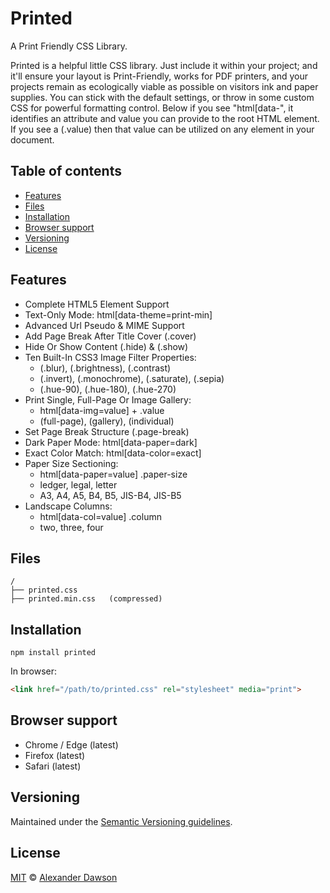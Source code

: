 # Printed
A Print Friendly CSS Library.

Printed is a helpful little CSS library. Just include it within your project; and it'll ensure your layout is Print-Friendly, works for PDF printers, and your projects remain as ecologically viable as possible on visitors ink and paper supplies. You can stick with the default settings, or throw in some custom CSS for powerful formatting control. Below if you see "html[data-", it identifies an attribute and value you can provide to the root HTML element. If you see a (.value) then that value can be utilized on any element in your document.

## Table of contents

- [Features](#features)
- [Files](#files)
- [Installation](#installation)
- [Browser support](#browser-support)
- [Versioning](#versioning)
- [License](#license)

## Features

* Complete HTML5 Element Support
* Text-Only Mode: html[data-theme=print-min]
* Advanced Url Pseudo & MIME Support
* Add Page Break After Title Cover (.cover)
* Hide Or Show Content (.hide) & (.show)
* Ten Built-In CSS3 Image Filter Properties:
  * (.blur), (.brightness), (.contrast)
  * (.invert), (.monochrome), (.saturate), (.sepia)
  * (.hue-90), (.hue-180), (.hue-270)
* Print Single, Full-Page Or Image Gallery:
  * html[data-img=value] + .value
  * (full-page), (gallery), (individual)
* Set Page Break Structure (.page-break)
* Dark Paper Mode: html[data-paper=dark]
* Exact Color Match: html[data-color=exact]
* Paper Size Sectioning:
  * html[data-paper=value] .paper-size
  * ledger, legal, letter
  * A3, A4, A5, B4, B5, JIS-B4, JIS-B5
* Landscape Columns:
  * html[data-col=value] .column
  * two, three, four
  
## Files

```text
/
├── printed.css
├── printed.min.css   (compressed)
```

## Installation

```shell
npm install printed
```

In browser:

```html
<link href="/path/to/printed.css" rel="stylesheet" media="print">
```

## Browser support

- Chrome / Edge (latest)
- Firefox (latest)
- Safari (latest)

## Versioning

Maintained under the [Semantic Versioning guidelines](https://semver.org/).

## License

[MIT](https://opensource.org/licenses/MIT) © [Alexander Dawson](https://alexanderdawson.com/)

